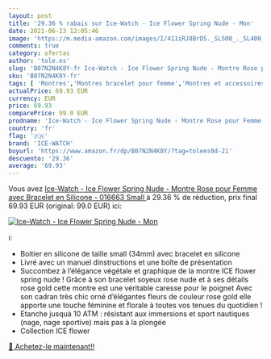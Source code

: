 ```yaml
---
layout: post
title: '29.36 % rabais sur Ice-Watch - Ice Flower Spring Nude - Mon'
date: 2021-06-23 12:05:46
image: 'https://m.media-amazon.com/images/I/411iRJ8BrDS._SL500_._SL400_.jpg'
comments: true
category: ofertas
author: 'tole.es'
slug: 'B07N2N4K8Y-fr Ice-Watch - Ice Flower Spring Nude - Montre Rose pour...'
sku: 'B07N2N4K8Y-fr'
tags: [ 'Montres','Montres bracelet pour femme','Montres et accessoires','Montres femme','ice-watch', ]
actualPrice: 69.93 EUR
currency: EUR
price: 69.93
comparePrice: 99.0 EUR
prodname: 'Ice-Watch - Ice Flower Spring Nude - Montre Rose pour Femme avec Bracelet en Silicone - 016663  Small '
country: 'fr'
flag: '🇫🇷'
brand: 'ICE-WATCH'
buyurl: 'https://www.amazon.fr/dp/B07N2N4K8Y/?tag=tolees0d-21'
descuento: '29.36'
average: '69.93'
---
```


Vous avez [Ice-Watch - Ice Flower Spring Nude - Montre Rose pour Femme avec Bracelet en Silicone - 016663  Small ](https://www.amazon.fr/dp/B07N2N4K8Y/?tag=tolees0d-21)  à  29.36 % de réduction, prix final  69.93 EUR (original: 99.0 EUR) ici:

[![Ice-Watch - Ice Flower Spring Nude - Mon](https://m.media-amazon.com/images/I/411iRJ8BrDS._SL500_._SL400_.jpg)](https://www.amazon.fr/dp/B07N2N4K8Y/?tag=tolees0d-21)

ℹ️:

- Boitier en silicone de taille small (34mm) avec bracelet en silicone
- Livré avec un manuel dinstructions et une boîte de présentation
- Succombez à l’élégance végétale et graphique de la montre ICE flower spring nude ! Grâce à son bracelet soyeux rose nude et à ses détails rose gold cette montre est une véritable caresse pour le poignet Avec son cadran très chic orné d’élégantes fleurs de couleur rose gold elle apporte une touche féminine et florale à toutes vos tenues du quotidien !
- Etanche jusquà 10 ATM : résistant aux immersions et sport nautiques (nage, nage sportive) mais pas à la plongée
- Collection ICE flower

[🛒 Achetez-le maintenant!!](https://www.amazon.fr/dp/B07N2N4K8Y/?tag=tolees0d-21)
